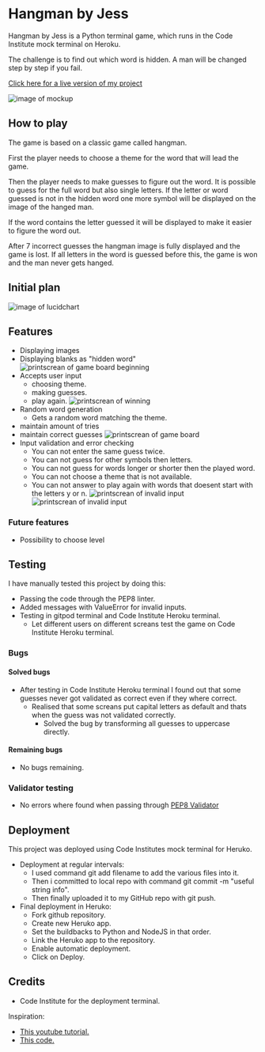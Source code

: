 # Hangman by Jess

Hangman by Jess is a Python terminal game, which runs in the Code Institute mock terminal on Heroku.

The challenge is to find out which word is hidden.
A man will be changed step by step if you fail.

[Click here for a live version of my project](https://hangman-by-jess.herokuapp.com)

![image of mockup](/assets/images/mockup.jpg)

## How to play

The game is based on a classic game called hangman.

First the player needs to choose a theme for the word that will lead the game.

Then the player needs to make guesses to figure out the word. It is possible to guess for the full word but also single letters. If the letter or word guessed is not in the hidden word one more symbol will be displayed on the image of the hanged man. 

If the word contains the letter guessed it will be displayed to make it easier to figure the word out.

After 7 incorrect guesses the hangman image is fully displayed and the game is lost. If all letters in the word is guessed before this, the game is won and the man never gets hanged.

## Initial plan

![image of lucidchart](/assets/images/lucidchart.jpeg)

## Features

- Displaying images
- Displaying blanks as "hidden word"
![printscrean of game board beginning](/assets/images/beginning.jpg)
- Accepts user input
    - choosing theme.
    - making guesses.
    - play again.
![printscrean of winning](/assets/images/win.jpg)
- Random word generation
    - Gets a random word matching the theme.
- maintain amount of tries
- maintain correct guesses
![printscrean of game board](/assets/images/maintain-guess.jpg)
- Input validation and error checking
    - You can not enter the same guess twice.
    - You can not guess for other symbols then letters.
    - You can not guess for words longer or shorter then the played word.
    - You can not choose a theme that is not available.
    - You can not answer to play again with words that doesent start with the letters y or n.
![printscrean of invalid input](/assets/images/error.jpg)
![printscrean of invalid input](/assets/images/error-2.jpg)
### Future features
- Possibility to choose level

## Testing

I have manually tested this project by doing this:
- Passing the code through the PEP8 linter.
- Added messages with ValueError for invalid inputs.
- Testing in gitpod terminal and Code Institute Heroku terminal.
    - Let different users on different screans test the game on Code Institute Heroku terminal.

### Bugs

#### Solved bugs

- After testing in Code Institute Heroku terminal I found out that some guesses never got validated as correct even if they where correct.
    - Realised that some screans put capital letters as default and thats when the guess was not validated correctly.
        - Solved the bug by transforming all guesses to uppercase directly.

#### Remaining bugs

- No bugs remaining.

### Validator testing

- No errors where found when passing through [PEP8 Validator](http://www.pep8online.com/checkresult)

## Deployment

This project was deployed using Code Institutes mock terminal for Heruko.

- Deployment at regular intervals:
    - I used command git add filename to add the various files into it.
    - Then i committed to local repo with command git commit -m "useful string info".
    - Then finally uploaded it to my GitHub repo with git push.
- Final deployment in Heruko:
    - Fork github repository.
    - Create new Heruko app.
    - Set the buildbacks to Python and NodeJS in that order.
    - Link the Heruko app to the repository.
    - Enable automatic deployment.
    - Click on Deploy.

## Credits

- Code Institute for the deployment terminal.

Inspiration:
- [This youtube tutorial.](https://www.youtube.com/watch?v=m4nEnsavl6w)
- [This code.](https://inventwithpython.com/invent4thed/chapter8.html)